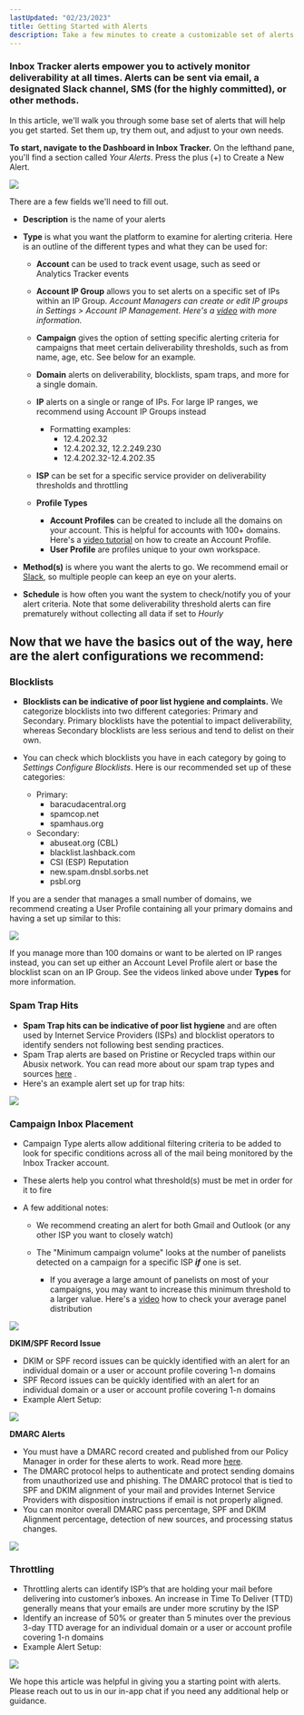 ```yaml
---
lastUpdated: "02/23/2023"
title: Getting Started with Alerts
description: Take a few minutes to create a customizable set of alerts to notify you and your team when critical deliverability thresholds are met.
---
```


### Inbox Tracker alerts empower you to actively monitor deliverability at all times. Alerts can be sent via email, a designated Slack channel, SMS (for the highly committed), or other methods.

 In this article, we'll walk you through some base set of alerts that will help you get started. Set them up, try them out, and adjust to your own needs.

**To start, navigate to the Dashboard in Inbox Tracker.** On the lefthand pane, you'll find a section called *Your Alerts*. Press the plus (+) to Create a New Alert.

![](media/getting_started_with_alerts/image_0.png)

 There are a few fields we'll need to fill out.

* **Description** is the name of your alerts
* **Type** is what you want the platform to examine for alerting criteria. Here is an outline of the different types and what they can be used for:

	+ **Account** can be used to track event usage, such as seed or Analytics Tracker events
	+ **Account IP Group** allows you to set alerts on a specific set of IPs within an IP Group. *Account Managers can create or edit IP groups in Settings > Account IP Management. Here's a [video](https://youtu.be/EQsL7GoGskA) with more information.*
	+ **Campaign** gives the option of setting specific alerting criteria for campaigns that meet certain deliverability thresholds, such as from name, age, etc. See below for an example.
	+ **Domain** alerts on deliverability, blocklists, spam traps, and more for a single domain.
	+ **IP** alerts on a single or range of IPs. For large IP ranges, we recommend using Account IP Groups instead
	
		- Formatting examples:
			* 12.4.202.32
			* 12.4.202.32, 12.2.249.230
			* 12.4.202.32-12.4.202.35
	+ **ISP** can be set for a specific service provider on deliverability thresholds and throttling
	+ **Profile Types** 
	
		- **Account Profiles** can be created to include all the domains on your account. This is helpful for accounts with 100+ domains. Here's a [video tutorial](https://youtu.be/pD_OWfZMMxw) on how to create an Account Profile.
		- **User Profile** are profiles unique to your own workspace.
* **Method(s)** is where you want the alerts to go. We recommend email or [Slack](/analyst/inbox-and-design-tracker/configuring-slack-for-inbox-tracker), so multiple people can keep an eye on your alerts.
* **Schedule** is how often you want the system to check/notify you of your alert criteria. Note that some deliverability threshold alerts can fire prematurely without collecting all data if set to *Hourly*

## Now that we have the basics out of the way, here are the alert configurations we recommend:

### Blocklists

* **Blocklists can be indicative of poor list hygiene and complaints.** We categorize blocklists into two different categories: Primary and Secondary. Primary blocklists have the potential to impact deliverability, whereas Secondary blocklists are less serious and tend to delist on their own.
* You can check which blocklists you have in each category by going to *Settings* *Configure Blocklists*. Here is our recommended set up of these categories:

	+ Primary:
		- baracudacentral.org
		- spamcop.net
		- spamhaus.org
	+ Secondary:
		- abuseat.org (CBL)
		- blacklist.lashback.com
		- CSI (ESP) Reputation
		- new.spam.dnsbl.sorbs.net
		- psbl.org

 If you are a sender that manages a small number of domains, we recommend creating a User Profile containing all your primary domains and having a set up similar to this:

![](media/getting_started_with_alerts/image_1.png)

 If you manage more than 100 domains or want to be alerted on IP ranges instead, you can set up either an Account Level Profile alert or base the blocklist scan on an IP Group. See the videos linked above under **Types** for more information.

### Spam Trap Hits

* **Spam Trap hits can be indicative of poor list hygiene** and are often used by Internet Service Providers (ISPs) and blocklist operators to identify senders not following best sending practices.
* Spam Trap alerts are based on Pristine or Recycled traps within our Abusix network. You can read more about our spam trap types and sources [here](/analyst/inbox-and-design-tracker/spam-trap-types-and-sources) 
 .
* Here's an example alert set up for trap hits:

![](media/getting_started_with_alerts/image_2.png)

### Campaign Inbox Placement

* Campaign Type alerts allow additional filtering criteria to be added to look for specific conditions across all of the mail being monitored by the Inbox Tracker account.
* These alerts help you control what threshold(s) must be met in order for it to fire
* A few additional notes:

	+ We recommend creating an alert for both Gmail and Outlook (or any other ISP you want to closely watch)
	+ The "Minimum campaign volume" looks at the number of panelists detected on a campaign for a specific ISP ***if*** one is set.
	
		- If you average a large amount of panelists on most of your campaigns, you may want to increase this minimum threshold to a larger value. Here's a [video](https://youtu.be/y4wTV0E_lmY) how to check your average panel distribution

![](media/getting_started_with_alerts/image_3.png)

**DKIM/SPF Record Issue** 

* DKIM or SPF record issues can be quickly identified with an alert for an individual domain or a user or account profile covering 1-n domains
* SPF Record issues can be quickly identified with an alert for an individual domain or a user or account profile covering 1-n domains
* Example Alert Setup:

![](media/getting_started_with_alerts/image_4.png)

**DMARC Alerts** 

* You must have a DMARC record created and published from our Policy Manager in order for these alerts to work. Read more [here](/analyst/inbox-and-design-tracker/dmarc-policy-manager).
* The DMARC protocol helps to authenticate and protect sending domains from unauthorized use and phishing. The DMARC protocol that is tied to SPF and DKIM alignment of your mail and provides Internet Service Providers with disposition instructions if email is not properly aligned.
* You can monitor overall DMARC pass percentage, SPF and DKIM Alignment percentage, detection of new sources, and processing status changes.

![](media/getting_started_with_alerts/image_5.png)

### Throttling

* Throttling alerts can identify ISP’s that are holding your mail before delivering into customer’s inboxes. An increase in Time To Deliver (TTD) generally means that your emails are under more scrutiny by the ISP
* Identify an increase of 50% or greater than 5 minutes over the previous 3-day TTD average for an individual domain or a user or account profile covering 1-n domains
* Example Alert Setup:

![](media/getting_started_with_alerts/image_6.png)

 We hope this article was helpful in giving you a starting point with alerts. Please reach out to us in our in-app chat if you need any additional help or guidance.
